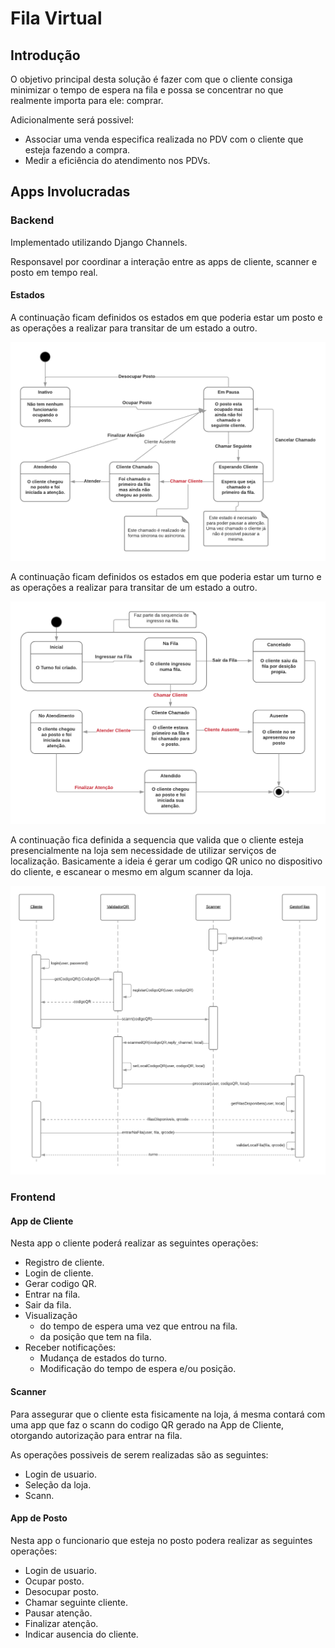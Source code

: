 # Fila Virtual

## Introdução

O objetivo principal desta solução é fazer com que o cliente consiga minimizar o tempo de espera na fila e possa se concentrar no que realmente importa para ele: comprar.

Adicionalmente será possivel:
- Associar uma venda especifica realizada no PDV com o cliente que esteja fazendo a compra.
- Medir a eficiência do atendimento nos PDVs.

## Apps Involucradas

### Backend

Implementado utilizando Django Channels.

Responsavel por coordinar a interação entre as apps de cliente, scanner e posto em tempo real.

#### Estados

A continuação ficam definidos os estados em que poderia estar um posto e as operações
a realizar para transitar de um estado a outro.

![Diagrama de Estados Posto][estados_posto]

[estados_posto]: https://raw.githubusercontent.com/sebasgoldberg/filav/master/docs/estados-postos.png "Diagrama de Estados Postos"

A continuação ficam definidos os estados em que poderia estar um turno e as operações
a realizar para transitar de um estado a outro.

![Diagrama de Estados Turno][estados_turno]

[estados_turno]: https://raw.githubusercontent.com/sebasgoldberg/filav/master/docs/estados-turnos.png "Diagrama de Estados Turno"

A continuação fica definida a sequencia que valida que o cliente esteja presencialmente na loja
sem necessidade de utilizar serviços de localização.
Basicamente a ideia é gerar um codigo QR unico no dispositivo do cliente, e escanear o mesmo em
algum scanner da loja.

![Diagrama de Sequencia Ingresso][sequencia_ingresso]

[sequencia_ingresso]: https://raw.githubusercontent.com/sebasgoldberg/filav/master/docs/sequencia-ingresso.png "Diagrama de Sequencia Ingresso"

### Frontend

#### App de Cliente

Nesta app o cliente poderá realizar as seguintes operações:
- Registro de cliente.
- Login de cliente.
- Gerar codigo QR.
- Entrar na fila.
- Sair da fila.
- Visualização
    - do tempo de espera uma vez que entrou na fila.
    - da posição que tem na fila.
- Receber notificações:
    - Mudança de estados do turno.
    - Modificação do tempo de espera e/ou posição.

#### Scanner

Para assegurar que o cliente esta fisicamente na loja, á mesma contará com uma
app que faz o scann do codigo QR gerado na App de Cliente, otorgando autorização
para entrar na fila.

As operações possiveis de serem realizadas são as seguintes:
- Login de usuario.
- Seleção da loja.
- Scann.

#### App de Posto
Nesta app o funcionario que esteja no posto podera realizar as seguintes operações:
- Login de usuario.
- Ocupar posto.
- Desocupar posto.
- Chamar seguinte cliente.
- Pausar atenção.
- Finalizar atenção.
- Indicar ausencia do cliente.

